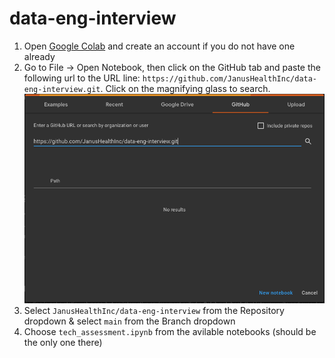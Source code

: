 # data-eng-interview

1. Open [Google Colab](https://colab.research.google.com/) and create an account if you do not have one already
2. Go to File -> Open Notebook, then click on the GitHub tab and paste the following url to the URL line: `https://github.com/JanusHealthInc/data-eng-interview.git`. Click on the magnifying glass to search.
![Colab GitHub Setup](images/colab_repo_setup.png)
3. Select `JanusHealthInc/data-eng-interview` from the Repository dropdown & select `main` from the Branch dropdown
4. Choose `tech_assessment.ipynb` from the avilable notebooks (should be the only one there)
